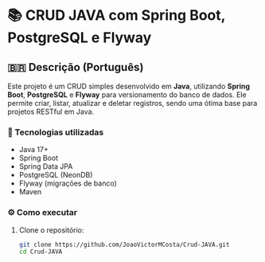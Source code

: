# 📚 CRUD JAVA com Spring Boot, PostgreSQL e Flyway

## 🇧🇷 Descrição (Português)

Este projeto é um CRUD simples desenvolvido em **Java**, utilizando **Spring Boot**, **PostgreSQL** e **Flyway** para versionamento do banco de dados. Ele permite criar, listar, atualizar e deletar registros, sendo uma ótima base para projetos RESTful em Java.

### 🚀 Tecnologias utilizadas
- Java 17+
- Spring Boot
- Spring Data JPA
- PostgreSQL (NeonDB)
- Flyway (migrações de banco)
- Maven

### ⚙️ Como executar

1. Clone o repositório:
   ```bash
   git clone https://github.com/JoaoVictorMCosta/Crud-JAVA.git
   cd Crud-JAVA

